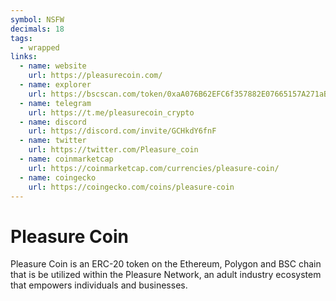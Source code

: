 ```yaml
---
symbol: NSFW
decimals: 18
tags:
  - wrapped
links:
  - name: website
    url: https://pleasurecoin.com/
  - name: explorer
    url: https://bscscan.com/token/0xaA076B62EFC6f357882E07665157A271aB46A063
  - name: telegram
    url: https://t.me/pleasurecoin_crypto
  - name: discord
    url: https://discord.com/invite/GCHkdY6fnF
  - name: twitter
    url: https://twitter.com/Pleasure_coin
  - name: coinmarketcap
    url: https://coinmarketcap.com/currencies/pleasure-coin/
  - name: coingecko
    url: https://coingecko.com/coins/pleasure-coin
---
```


# Pleasure Coin

Pleasure Coin is an ERC-20 token on the Ethereum, Polygon and BSC chain that is be utilized within the Pleasure Network, an adult industry ecosystem that empowers individuals and businesses.
